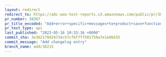 ```yaml
---
layout: redirect
redirect_to: https://a8c-woo-test-reports.s3.amazonaws.com/public/pr/38307/api/index.html
pr_number: 38307
pr_title_encoded: "Add+error+specific+messages+to+product+save+functionality"
pr_test_type: api
last_published: "2023-05-16 10:33:16 +0000"
commit_sha: 3e362179d24734c57cf6f7f7501758a7e1e86435
commit_message: "Add changelog entry"
branch_name: add/38215
---
```

